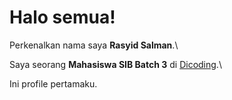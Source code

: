 # Halo semua! 

Perkenalkan nama saya **Rasyid Salman**.\

Saya seorang **Mahasiswa SIB Batch 3** di [Dicoding](https://www.dicoding.com/).\

Ini profile pertamaku.
